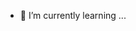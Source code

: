 - 🌱 I’m currently learning ...


<!---
thesourabhjha/thesourabhjha is a ✨ special ✨ repository because its `README.md` (this file) appears on your GitHub profile.
You can click the Preview link to take a look at your changes.
--->
